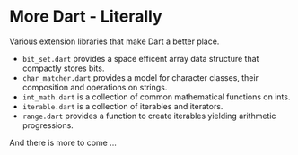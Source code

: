 More Dart - Literally
=====================

Various extension libraries that make Dart a better place.

- `bit_set.dart` provides a space efficent array data structure that compactly 
  stores bits.
- `char_matcher.dart` provides a model for character classes, their composition
  and operations on strings.
- `int_math.dart` is a collection of common mathematical functions on ints.
- `iterable.dart` is a collection of iterables and iterators.
- `range.dart` provides a function to create iterables yielding arithmetic 
  progressions.
  
And there is more to come ...